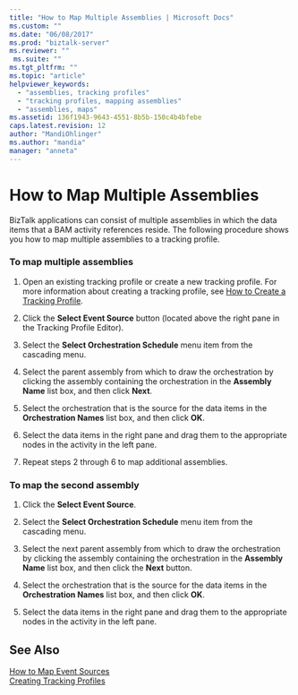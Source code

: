 ```yaml
---
title: "How to Map Multiple Assemblies | Microsoft Docs"
ms.custom: ""
ms.date: "06/08/2017"
ms.prod: "biztalk-server"
ms.reviewer: ""
 ms.suite: ""
ms.tgt_pltfrm: ""
ms.topic: "article"
helpviewer_keywords: 
  - "assemblies, tracking profiles"
  - "tracking profiles, mapping assemblies"
  - "assemblies, maps"
ms.assetid: 136f1943-9643-4551-8b5b-150c4b4bfebe
caps.latest.revision: 12
author: "MandiOhlinger"
ms.author: "mandia"
manager: "anneta"
---
```

# How to Map Multiple Assemblies
BizTalk applications can consist of multiple assemblies in which the data items that a BAM activity references reside. The following procedure shows you how to map multiple assemblies to a tracking profile.  
  
### To map multiple assemblies  
  
1.  Open an existing tracking profile or create a new tracking profile. For more information about creating a tracking profile, see [How to Create a Tracking Profile](../core/how-to-create-a-tracking-profile.md).  
  
2.  Click the **Select Event Source** button (located above the right pane in the Tracking Profile Editor).  
  
3.  Select the **Select Orchestration Schedule** menu item from the cascading menu.  
  
4.  Select the parent assembly from which to draw the orchestration by clicking the assembly containing the orchestration in the **Assembly Name** list box, and then click **Next**.  
  
5.  Select the orchestration that is the source for the data items in the **Orchestration Names** list box, and then click **OK**.  
  
6.  Select the data items in the right pane and drag them to the appropriate nodes in the activity in the left pane.  
  
7.  Repeat steps 2 through 6 to map additional assemblies.  
  
### To map the second assembly  
  
1.  Click the **Select Event Source**.  
  
2.  Select the **Select Orchestration Schedule** menu item from the cascading menu.  
  
3.  Select the next parent assembly from which to draw the orchestration by clicking the assembly containing the orchestration in the **Assembly Name** list box, and then click the **Next** button.  
  
4.  Select the orchestration that is the source for the data items in the **Orchestration Names** list box, and then click **OK**.  
  
5.  Select the data items in the right pane and drag them to the appropriate nodes in the activity in the left pane.  
  
## See Also  
 [How to Map Event Sources](../core/how-to-map-event-sources.md)   
 [Creating Tracking Profiles](../core/creating-tracking-profiles.md)